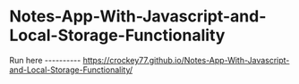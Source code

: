 # Notes-App-With-Javascript-and-Local-Storage-Functionality
Run here ---------- https://crockey77.github.io/Notes-App-With-Javascript-and-Local-Storage-Functionality/
